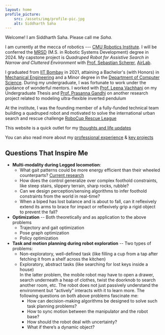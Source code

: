 ```yaml
---
layout: home
profile_picture:
    src: /assets/img/profile-pic.jpg
    alt: Siddharth Saha
---
```


Welcome! I am Siddharth Saha. Please call me *Saha*. 

I am currently at the mecca of robotics --- [CMU Robotics Institute](https://www.ri.cmu.edu/). I will be conferred the [MRSD](https://mrsd.ri.cmu.edu/) (M.S. in Robotic Systems Development) degree in 2024. My capstone project is *Quadruped Robot for Assistive Search in Narrow and Cluttered Environment* with [Prof. Sebastian Scherer](https://www.ri.cmu.edu/ri-faculty/sebastian-scherer/), [AirLab](https://www.ri.cmu.edu/robotics-groups/air-lab/).


I graduated from [IIT Bombay](https://www.iitb.ac.in/) in 2021, attaining a Bachelor's (with Honors) in [Mechanical Engineering](https://www.me.iitb.ac.in/) and a Minor degree in the [Department of Computer Science](https://www.cse.iitb.ac.in/). During my undergraduate, I was fortunate to work under the guidance of wonderful mentors. I worked with [Prof. Leena Vachhani](https://www.sc.iitb.ac.in/~leena/) on my Undergraduate Thesis and [Prof. Prasanna Gandhi](https://www.me.iitb.ac.in/~gandhi/) on another research project related to modeling ultra-flexible inverted pendulum

At the institute, I was the founding member of a fully-funded technical team building a quadruped robot and motivated to solve the international urban search and rescue challenge [RoboCup Rescue League](https://www.robocup.org/leagues/10)

This website is a quick outlet for my [thoughts and life updates](blog)

You can also read more about my [professional experience](work) & [key projects](project)



## Questions That Inspire Me
<!-- My research interests lie at the intersection of exploration, optimization, trajectory planning, and SLAM. -->

- **Multi-modality during Legged locomotion**: 
    + What gait patterns could be more energy efficient than their wheeled counterparts? [Current research](https://www.researchgate.net/publication/332374021_Leg_Trajectory_Planning_for_Quadruped_Robots_with_High-Speed_Trot_Gait)
    + How does the control generalize over complex foothold constraints, like steep stairs, slippery terrain, sharp rocks, rubble? 
    + Can we design perception/sensing algorithms to infer foothold constraints from the world in real-time? 
    + When a biped has lost balance and is about to fall, can it reflexively extend its arms to brace for impact or reflexively grip a rigid object to prevent the fall?
- **Optimization** -- Both theoretically and as application to the above problems
    + Trajectory and gait optimization
    + Pose graph optimization
    + Policy optimization
- **Task and motion planning during robot exploration** -- Two types of problems:
    + Non-exploratory, well-defined task (like filling a cup from a tap after fetching it from a shelf across the kitchen)
    + Exploratory, abstract tasks (like searching for lost keys inside a house)  
    In the latter problem, the mobile robot may have to open a drawer, search underneath a heap of clothes, twist the doorknob to search another room, etc. The robot does not just passively understand the environment but “actively” interacts with it to learn more. The following questions on both above problems fascinate me:
        * How can decision-making algorithms be designed to solve such task planning problems? 
        * How to sync motion between the manipulator and the robot base? 
        * How should the robot deal with uncertainty? 
        * What if there’s a dynamic object?


